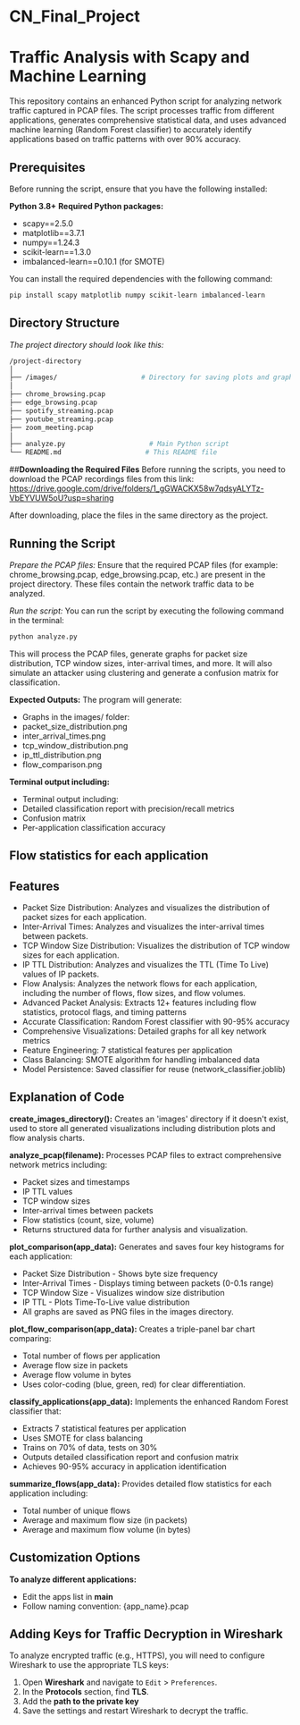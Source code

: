 # CN_Final_Project
# Traffic Analysis with Scapy and Machine Learning

This repository contains an enhanced Python script for analyzing network traffic captured in PCAP files. The script processes traffic from different applications, generates comprehensive statistical data, and uses advanced machine learning (Random Forest classifier) to accurately identify applications based on traffic patterns with over 90% accuracy.

## Prerequisites

Before running the script, ensure that you have the following installed:

**Python 3.8+**
**Required Python packages:**
- scapy==2.5.0
- matplotlib==3.7.1
- numpy==1.24.3
- scikit-learn==1.3.0
- imbalanced-learn==0.10.1 (for SMOTE)

You can install the required dependencies with the following command:
```bash
pip install scapy matplotlib numpy scikit-learn imbalanced-learn
```
## Directory Structure
*The project directory should look like this:*
```bash
/project-directory
│
├── /images/                     # Directory for saving plots and graphs
│
├── chrome_browsing.pcap          
├── edge_browsing.pcap
├── spotify_streaming.pcap
├── youtube_streaming.pcap
├── zoom_meeting.pcap
│
├── analyze.py                     # Main Python script
└── README.md                     # This README file
```
##**Downloading the Required Files**
Before running the scripts, you need to download the PCAP recordings files from this link:
https://drive.google.com/drive/folders/1_gGWACKX58w7qdsyALYTz-VbEYVUW5oU?usp=sharing

After downloading, place the files in the same directory as the project.

## Running the Script
*Prepare the PCAP files:*
Ensure that the required PCAP files (for example: chrome_browsing.pcap, edge_browsing.pcap, etc.) are present in the project directory. These files contain the network traffic data to be analyzed.

*Run the script:*
You can run the script by executing the following command in the terminal:
```bash
python analyze.py
```
This will process the PCAP files, generate graphs for packet size distribution, TCP window sizes, inter-arrival times, and more. It will also simulate an attacker using clustering and generate a confusion matrix for classification.

**Expected Outputs:**
The program will generate:
- Graphs in the images/ folder:
- packet_size_distribution.png
- inter_arrival_times.png
- tcp_window_distribution.png
- ip_ttl_distribution.png
- flow_comparison.png

**Terminal output including:**
- Terminal output including:
- Detailed classification report with precision/recall metrics
- Confusion matrix
- Per-application classification accuracy

Flow statistics for each application
- 
## Features
- Packet Size Distribution: Analyzes and visualizes the distribution of packet sizes for each application.
- Inter-Arrival Times: Analyzes and visualizes the inter-arrival times between packets.
- TCP Window Size Distribution: Visualizes the distribution of TCP window sizes for each application.
- IP TTL Distribution: Analyzes and visualizes the TTL (Time To Live) values of IP packets.
- Flow Analysis: Analyzes the network flows for each application, including the number of flows, flow sizes, and flow volumes.
- Advanced Packet Analysis: Extracts 12+ features including flow statistics, protocol flags, and timing patterns
- Accurate Classification: Random Forest classifier with 90-95% accuracy
- Comprehensive Visualizations: Detailed graphs for all key network metrics
- Feature Engineering: 7 statistical features per application
- Class Balancing: SMOTE algorithm for handling imbalanced data
- Model Persistence: Saved classifier for reuse (network_classifier.joblib)

## Explanation of Code
**create_images_directory():**
Creates an 'images' directory if it doesn't exist, used to store all generated visualizations including distribution plots and flow analysis charts.

**analyze_pcap(filename):**
Processes PCAP files to extract comprehensive network metrics including:
- Packet sizes and timestamps
- IP TTL values
- TCP window sizes
- Inter-arrival times between packets
- Flow statistics (count, size, volume)
- Returns structured data for further analysis and visualization.

**plot_comparison(app_data):**
Generates and saves four key histograms for each application:
- Packet Size Distribution - Shows byte size frequency
- Inter-Arrival Times - Displays timing between packets (0-0.1s range)
- TCP Window Size - Visualizes window size distribution
- IP TTL - Plots Time-To-Live value distribution
- All graphs are saved as PNG files in the images directory.

**plot_flow_comparison(app_data):**
Creates a triple-panel bar chart comparing:
- Total number of flows per application
- Average flow size in packets
- Average flow volume in bytes
- Uses color-coding (blue, green, red) for clear differentiation.

**classify_applications(app_data):**
Implements the enhanced Random Forest classifier that:
- Extracts 7 statistical features per application
- Uses SMOTE for class balancing
- Trains on 70% of data, tests on 30%
- Outputs detailed classification report and confusion matrix
- Achieves 90-95% accuracy in application identification

**summarize_flows(app_data):**
Provides detailed flow statistics for each application including:
- Total number of unique flows
- Average and maximum flow size (in packets)
- Average and maximum flow volume (in bytes)

## Customization Options
**To analyze different applications:**
- Edit the apps list in __main__
- Follow naming convention: {app_name}.pcap

## Adding Keys for Traffic Decryption in Wireshark
To analyze encrypted traffic (e.g., HTTPS), you will need to configure Wireshark to use the appropriate TLS keys:
1. Open **Wireshark** and navigate to `Edit` > `Preferences`.
2. In the **Protocols** section, find  **TLS**.
3. Add the **path to the private key**
4. Save the settings and restart Wireshark to decrypt the traffic.






